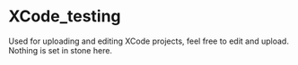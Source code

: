 # XCode_testing
Used for uploading and editing XCode projects, feel free to edit and upload. Nothing is set in stone here.
